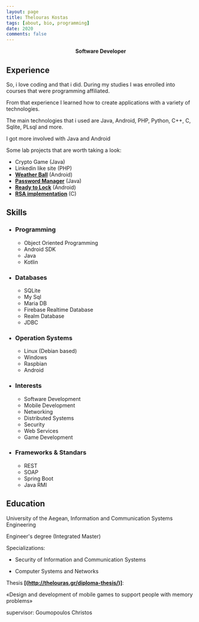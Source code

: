 ```yaml
---
layout: page
title: Thelouras Kostas
tags: [about, bio, programming]
date: 2020
comments: false
---
```

    
<center><a><b> Software Developer </b></a> </center>

## Experience

So, i love coding and that i did. During my studies I was enrolled into  courses that were programming affiliated.

From that experience I learned how to create applications with a variety of technologies.

The main technologies that i used are Java, Android, PHP, Python, C++, C, Sqlite, PLsql and more.

I got more involved with Java and Android

Some lab projects that are worth taking a look:

   - Crypto Game (Java)
   - Linkedin like site (PHP)
   - **[Weather Ball](http://thelouras.gr/weather-ball/)** (Android)
   - **[Password Manager](https://github.com/Thelouras58/PasswordManager)** (Java)
   - **[Ready to Lock](https://github.com/Thelouras58/ReadyToLock)** (Android)
   - **[RSA implementation](https://gist.github.com/Thelouras58/a3b04a3df0d167743084ff94442f52d8)** (C)
   
   ## Skills
* ### Programming
    * Object Oriented Programming
    * Android SDK
    * Java
    * Kotlin
 * ### Databases
    * SQLite
    * My Sql
    * Maria DB
    * Firebase Realtime Database
    * Realm Database
    * JDBC
 * ### Operation Systems
    * Linux (Debian based)
    * Windows
    * Raspbian
    * Android
 * ### Interests
    * Software Development
    * Mobile Development
    * Networking
    * Distributed Systems
    * Security
    * Web Services
    * Game Development
 
 * ### Frameworks & Standars
    * REST 
    * SOAP
    * Spring Boot
    * Java RMI

## Education

University of the Aegean, Information and Communication Systems Engineering

Engineer's degree (Integrated Master)

Specializations:

- Security of Information and Communication Systems

- Computer Systems and Networks

Thesis **[(http://thelouras.gr/diploma-thesis/)]**:

«Design and development of mobile games to support people with memory problems»

supervisor: Goumopoulos Christos
